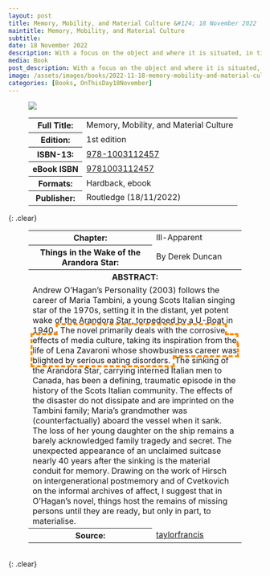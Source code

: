 ```yaml
---
layout: post
title: Memory, Mobility, and Material Culture &#124; 18 November 2022
maintitle: Memory, Mobility, and Material Culture
subtitle:
date: 18 November 2022
description: With a focus on the object and where it is situated, in time (memory) and space (mobility), Memory, Mobility, and Material Culture embodies a multidisciplinary and cross-disciplinary approach.
media: Book
post_description: With a focus on the object and where it is situated, in time (memory) and space (mobility), Memory, Mobility, and Material Culture embodies a multidisciplinary and cross-disciplinary approach.
image: /assets/images/books/2022-11-18-memory-mobility-and-material-culture.jpg
categories: [Books, OnThisDay18November]
---
```


<figure class="fig1">
<img src="{{ page.image }}" class="full-width" />
</figure>

<figure class="fig2">
<table>
<tr><th>Full Title:</th><td>Memory, Mobility, and Material Culture</td></tr>
<tr><th>Edition:</th><td>1st edition</td></tr>
<tr><th>ISBN-13:</th><td><a class="external-link" href="https://www.google.com/search?q=isbn-13+978-1003112457&newwindow=1&ei=r99GY_msMrmahbIPqp-m0A8&ved=0ahUKEwi5wMKVg9v6AhU5TUEAHaqPCfoQ4dUDCA4&uact=5&oq=isbn-13+978-1003112457&gs_lcp=Cgdnd3Mtd2l6EAMyBQgAEKIEMgUIABCiBDIFCAAQogQyBQgAEKIEMgUIABCiBDoKCAAQRxDWBBCwA0oECEEYAEoECEYYAFDeKliJM2C6O2gBcAF4AIABigKIAakDkgEFMi4wLjGYAQCgAQHIAQPAAQE&sclient=gws-wiz">978-1003112457</a></td></tr>
<tr><th>eBook ISBN</th><td><a class="external-link" href="https://www.google.com/search?q=eBook+ISBN+9781003112457&newwindow=1&ei=x99GY5n1EK2dhbIPn_eAmAM&ved=0ahUKEwjZ9Nmgg9v6AhWtTkEAHZ87ADMQ4dUDCA4&uact=5&oq=eBook+ISBN+9781003112457&gs_lcp=Cgdnd3Mtd2l6EAMyBQgAEKIEMgUIABCiBDIFCAAQogQyBQgAEKIEMgUIABCiBDoKCAAQRxDWBBCwAzoFCAAQkQI6BQgAEIAEOgYIABAWEB46CAgAEBYQHhAPSgQIQRgASgQIRhgAUPSgX1jLuWBggMZgaAJwAXgAgAGJAYgB0gKSAQMxLjKYAQCgAQKgAQHIAQPAAQE&sclient=gws-wiz">9781003112457</a></td></tr>

<tr><th>Formats:</th><td>Hardback, ebook</td></tr>
<tr><th>Publisher:</th><td>Routledge (18/11/2022)</td></tr>
</table>
</figure>

{: .clear}

<figure class="fig3">
<table>
<tr><th>Chapter:</th><td>Ill-Apparent</td></tr>
<tr><th>Things in the Wake of the Arandora Star:</th><td>By Derek Duncan</td></tr>
<tr><th colspan="2">ABSTRACT:</th></tr>
<tr><td colspan="2">Andrew O’Hagan’s Personality (2003) follows the career of Maria Tambini, a young Scots Italian singing star of the 1970s, setting it in the distant, yet potent wake of the Arandora Star, torpedoed by a U-Boat in 1940. <span style="outline: 4px dashed darkorange;width: max-content;padding: 0 5px;">The novel primarily deals with the corrosive effects of media culture, taking its inspiration from the life of Lena Zavaroni whose showbusiness career was blighted by serious eating disorders.</span> The sinking of the Arandora Star, carrying interned Italian men to Canada, has been a defining, traumatic episode in the history of the Scots Italian community. The effects of the disaster do not dissipate and are imprinted on the Tambini family; Maria’s grandmother was (counterfactually) aboard the vessel when it sank. The loss of her young daughter on the ship remains a barely acknowledged family tragedy and secret. The unexpected appearance of an unclaimed suitcase nearly 40 years after the sinking is the material conduit for memory. Drawing on the work of Hirsch on intergenerational postmemory and of Cvetkovich on the informal archives of affect, I suggest that in O’Hagan’s novel, things host the remains of missing persons until they are ready, but only in part, to materialise.</td></tr>
<tr><th>Source:</th><td><a class="external-link" href="https://www.taylorfrancis.com/chapters/edit/10.4324/9781003112457-17/ill-apparent-derek-duncan">taylorfrancis</a></td></tr>
</table>
</figure>

<br />{: .clear}
